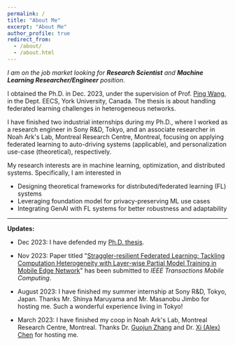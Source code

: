 ```yaml
---
permalink: /
title: "About Me"
excerpt: "About Me"
author_profile: true
redirect_from: 
  - /about/
  - /about.html
---
```


_I am on the job market looking for **Research Scientist** and **Machine Learning Researcher/Engineer** position_.

I obtained the Ph.D. in Dec. 2023, under the supervision of Prof. [Ping Wang](https://scholar.google.com/citations?user=3sIHxrcAAAAJ&hl=en), in the Dept. EECS, York University, Canada. The thesis is about handling federated learning challenges in heterogeneous networks.

I have finished two industrial internships during my Ph.D., where I worked as a research engineer in Sony R&D, Tokyo, and an associate researcher in Noah Ark's Lab, Montreal Research Centre, Montreal, focusing on applying federated learning to auto-driving systems (applicable), and personalization use-case (theoretical), respectively.

My research interests are in machine learning, optimization, and distributed systems. Specifically, I am interested in 
* Designing theoretical frameworks for distributed/federated learning (FL) systems
* Leveraging foundation model for privacy-preserving ML use cases
* Integrating GenAI with FL systems for better robustness and adaptability 

  

<!--  I obtained M.A.Sc degree in Electrical Engineering from Communication University of China, Beijing, where I focused on physical layer problems of wireless communication. -->

 <!-- I am a big sport fan and a tireless traveller. -->


* * *
**Updates:** 

*   Dec 2023: I have defended my [Ph.D. thesis](../files/Thesis_Hongda_Wu.pdf). 
   
*   Nov 2023: Paper titled "[Straggler-resilient Federated Learning: Tackling Computation Heterogeneity with Layer-wise Partial Model Training in Mobile Edge Network](https://arxiv.org/abs/2311.10002)" has been submitted to _IEEE Transactions Mobile Computing_.
  
*   August 2023: I have finished my summer internship at Sony R&D, Tokyo, Japan. Thanks Mr. Shinya Maruyama and Mr. Masanobu Jimbo for hosting me. Such a wonderful experience living in Tokyo!

*   March 2023: I have finished my coop in Noah Ark's Lab, Montreal Research Centre, Montreal. Thanks Dr. [Guojun Zhang](https://gordon-guojun-zhang.github.io/) and Dr. [Xi (Alex) Chen](https://sites.google.com/site/xichenmcgill/home) for hosting me.

  
 <!-- *   August 2022: Paper titled "[A Deep Reinforcement Learning-Based Caching Strategy for IoT Networks with Transient Data](../files/WuTVT.pdf)" has been accepted to _IEEE Transactions on Vehicular Technology_. -->

 <!-- *   April 2022: I have received the Best Paper Awards from IEEE WCNC 2022! See the [certificate](../files/wcnc_bp.jpeg).--> 

 <!-- *   March 2022: Our paper titled "[An Ultra-Reliable Low-Latency Non-Binary Polar Coded SCMA Scheme](../files/LiTVT.pdf)" has been accepted to _IEEE Transactions on Vehicular Technology_ (joint work with my M.A.Sc. supervisor).  -->
  
<!-- *   Jan 2022: Paper titled "[Node Selection Toward Faster Convergence for Federated Learning on Non-IID Data](../files/WuTNSE.pdf)" has been accepted to _IEEE Transactions on Network Science and Engineering_.  -->

<!-- *   Dec 2021: Paper titled "[Probabilistic Node Selection for Federated Learning with Heterogeneous Data in Mobile Edge](../files/WuWCNC.pdf)" has been accepted to _WCNC_ 2022. Hope to meet scholars in Austin!-->

<!-- *   May 2021: Paper titled "[Fast-Convergent Federated Learning with Adaptive Weighting](../files/WuTCCN.pdf)" has been accepted to _IEEE Transactions on Cognitive Communications and Networking_.  -->

<!-- *   Jan. 2021: Paper titled "[Fast-Convergent Federated Learning with Adaptive Weighting](../files/WuICC.pdf)" has been accepted to _ICC_ 2021-->
<!-- (https://icc2021.ieee-icc.org/). -->

<!-- # Recent News
{% include base_path %}
{% assign news = site.news | reverse %}
{% assign first_post = news | first %}
{% assign first_year = first_post.date | date: '%Y' %}
{% assign first_day = first_post.date | date: '%j' %}
{% assign post_count = 0 %}
{% for post in news %}
  {% assign cyear = post.date | date: '%Y' %}
  {% assign cday = post.date | date: '%j' %}
  {% if cyear != first_year %}
    {% assign ellapsed_days = first_year | minus:cyear | times:365 | plus:first_day | minus:cday %}
  {% else %}
    {% assign ellapsed_days = first_day | minus:cday %}
  {% endif %}
  
  {% if ellapsed_days > 365 and post_count > 3 %}
    {% break %}
  {% endif %}
  {% include archive-single.html %}
  {% assign post_count = post_count | plus: 1 %}
{% endfor %}

---

For more news see [here](/news/). -->
